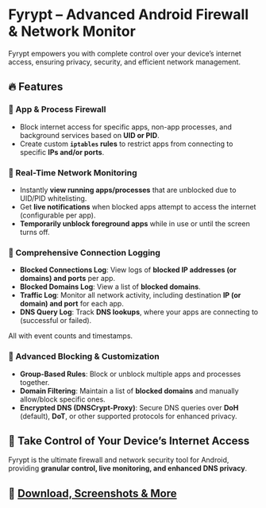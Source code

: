 # Fyrypt – Advanced Android Firewall & Network Monitor

Fyrypt empowers you with complete control over your device’s internet access, ensuring privacy, security, and efficient network management.

## 🔥 Features

### 🔹 App & Process Firewall
- Block internet access for specific apps, non-app processes, and background services based on **UID or PID**.
- Create custom **`iptables` rules** to restrict apps from connecting to specific **IPs and/or ports**.

### 🔹 Real-Time Network Monitoring
- Instantly **view running apps/processes** that are unblocked due to UID/PID whitelisting.
- Get **live notifications** when blocked apps attempt to access the internet (configurable per app).
- **Temporarily unblock foreground apps** while in use or until the screen turns off.

### 🔹 Comprehensive Connection Logging
- **Blocked Connections Log**: View logs of **blocked IP addresses (or domains) and ports** per app.
- **Blocked Domains Log**: View a list of **blocked domains**.
- **Traffic Log**: Monitor all network activity, including destination **IP (or domain) and port** for each app.
- **DNS Query Log**: Track **DNS lookups**, where your apps are connecting to (successful or failed).

All with event counts and timestamps.

### 🔹 Advanced Blocking & Customization
- **Group-Based Rules**: Block or unblock multiple apps and processes together.
- **Domain Filtering**: Maintain a list of **blocked domains** and manually allow/block specific ones.
- **Encrypted DNS (DNSCrypt-Proxy)**: Secure DNS queries over **DoH** (default), **DoT**, or other supported protocols for enhanced privacy.

## 🚀 Take Control of Your Device’s Internet Access
Fyrypt is the ultimate firewall and network security tool for Android, providing **granular control, live monitoring, and enhanced DNS privacy**.

## 🔗 [Download, Screenshots & More](https://github.com/mirfatif/Fyrypt)
